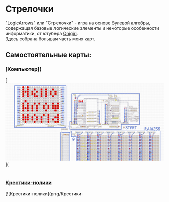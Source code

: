 # Стрелочки
["LogicArrows"](https://logic-arrows.io/login) или "Стрелочки" - игра на основе булевой алгебры, содержащая базовые логические элементы и некоторые особенности информатики, от ютубера [Onigiri](https://www.youtube.com/channel/UCzdmz_lLWT_dPqOvFjXAMVg).
<br>
Здесь собрана большая часть моих карт.
<br>

## Самостоятельные карты:

### [Компьютер](
[![Компьютер](png/Компьютер.png)](
<br><br>

### [Крестики-нолики](https://logic-arrows.io/map-fAgoS31D)
[![Крестики-нолики](png/Крестики-

